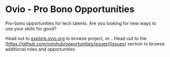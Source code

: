 # Ovio - Pro Bono Opportunities

Pro-bono opportunities for tech talents.
Are you looking for new ways to use your skills for good?

Head out to [explore.ovio.org](https://explore.ovio.org) to browse project, or...
Head out to the [https://github.com/oviohub/opportunities/issues](Issues) section to browse additional roles and opportunities
